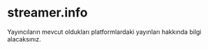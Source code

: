 # streamer.info
Yayıncıların mevcut oldukları platformlardaki yayınları hakkında bilgi alacaksınız.
